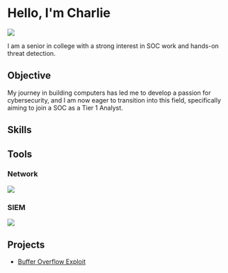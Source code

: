 
# Hello, I'm Charlie
<a href="https://linkedin.com/in/chaztric"><img src="https://img.shields.io/badge/-LinkedIn-0072b1?&style=for-the-badge&logo=linkedin&logoColor=white" /></a>


I am a senior in college with a strong interest in SOC work and hands-on threat detection.

## Objective

My journey in building computers has led me to develop a passion for cybersecurity, and I am now eager to transition into this field, specifically aiming to join a SOC as a Tier 1 Analyst.

## Skills

## Tools

### Network
<div>
    <img src="https://img.shields.io/badge/-Wireshark-1679A7?&style=for-the-badge&logo=Wireshark&logoColor=white" />
</div>

### SIEM
<div>
    <img src="https://img.shields.io/badge/-Splunk-000000?&style=for-the-badge&logo=Splunk&logoColor=white" />
</div>


## Projects
- <a href="https://github.com/Chaztric/Buffer-Overflow-Exploit">Buffer Overflow Exploit</a>
